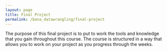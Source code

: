 ```yaml
---
layout: page
title: Final Project
permalink: /bana_datawrangling/final-project
---
```


The purpose of this final project is to put to work the tools and knowledge that you gain throughout this course. The course is structured in a way that allows you to work on your project as you progress through the weeks.
